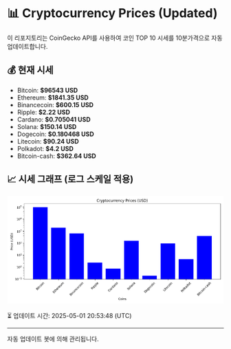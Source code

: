 
# 📊 Cryptocurrency Prices (Updated)

이 리포지토리는 CoinGecko API를 사용하여 코인 TOP 10 시세를 10분가격으로 자동 업데이트합니다.

## 💰 현재 시세
- Bitcoin: **$96543 USD**
- Ethereum: **$1841.35 USD**
- Binancecoin: **$600.15 USD**
- Ripple: **$2.22 USD**
- Cardano: **$0.705041 USD**
- Solana: **$150.14 USD**
- Dogecoin: **$0.180468 USD**
- Litecoin: **$90.24 USD**
- Polkadot: **$4.2 USD**
- Bitcoin-cash: **$362.64 USD**

## 📈 시세 그래프 (로그 스케일 적용)
![Crypto Prices](crypto_prices.png)

⏳ 업데이트 시간: 2025-05-01 20:53:48 (UTC)

---
자동 업데이트 봇에 의해 관리됩니다.
